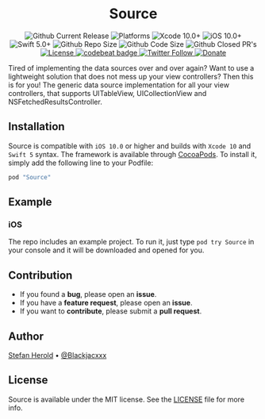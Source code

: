 <!-- <p align="center">
<img src="./icon.png" alt="Source" height="128" width="128">
</p> -->

<h1 align="center">Source</h1>

<p align="center">
  <img alt="Github Current Release" src="https://img.shields.io/github/release/blackjacx/Source.svg" /> 
  <img alt="Platforms" src="https://img.shields.io/cocoapods/p/Source.svg" />
  <img alt="Xcode 10.0+" src="https://img.shields.io/badge/Xcode-10.0%2B-blue.svg" />
  <img alt="iOS 10.0+" src="https://img.shields.io/badge/iOS-10.0%2B-blue.svg" />
  <img alt="Swift 5.0+" src="https://img.shields.io/badge/Swift-5.0%2B-orange.svg" />
  <img alt="Github Repo Size" src="https://img.shields.io/github/repo-size/blackjacx/Source.svg" />
  <img alt="Github Code Size" src="https://img.shields.io/github/languages/code-size/blackjacx/Source.svg" />
  <img alt="Github Closed PR's" src="https://img.shields.io/github/issues-pr-closed/blackjacx/Source.svg" />
  
  <!-- <a href="https://github.com/Carthage/Carthage">
    <img alt="Carthage compatible" src="https://img.shields.io/badge/Carthage-Compatible-brightgreen.svg?style=flat" />
  </a> -->
  
  <a href="https://github.com/Blackjacx/Source/blob/develop/LICENSE?raw=true">
  <img alt="License" src="https://img.shields.io/cocoapods/l/Source.svg?style=flat" />
  </a>
  
  <a href="https://codebeat.co/projects/github-com-blackjacx-source-develop">
  <img alt="codebeat badge" src="https://codebeat.co/badges/c74826a3-8f8b-41da-8daf-2bdfecc2163e" />
  </a>  
  
  <a href="https://twitter.com/blackjacxxx">
  <img alt="Twitter Follow" src="https://img.shields.io/twitter/follow/blackjacxxx?label=%40Blackjacxxx"/>
  </a>
  
  <a href="https://www.paypal.me/STHEROLD">
  <img alt="Donate" src="https://img.shields.io/badge/Donate-PayPal-blue.svg"/>
  </a>
</p>

Tired of implementing the data sources over and over again? Want to use a lightweight solution that does not mess up your view controllers? Then this is for you! The generic data source implementation for all your view controllers, that supports UITableView, UICollectionView and NSFetchedResultsController.

## Installation

Source is compatible with `iOS 10.0` or higher and builds with `Xcode 10` and `Swift 5` syntax. The framework is available through [CocoaPods](http://cocoapods.org). To install it, simply add the following line to your Podfile:

```ruby
pod "Source"
```

## Example

### iOS

The repo includes an example project. To run it, just type `pod try Source` in your console and it will be downloaded and opened for you.

## Contribution

- If you found a **bug**, please open an **issue**.
- If you have a **feature request**, please open an **issue**.
- If you want to **contribute**, please submit a **pull request**.

## Author

[Stefan Herold](mailto:stefan.herold@gmail.com) • [@Blackjacxxx](https://twitter.com/Blackjacxxx)

## License

Source is available under the MIT license. See the [LICENSE](LICENSE) file for more info.
